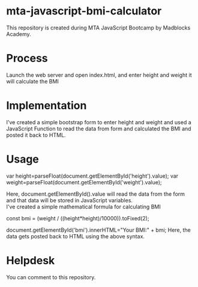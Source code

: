 # mta-javascript-bmi-calculator
This repository is created during MTA JavaScript Bootcamp by Madblocks Academy.

# Process
Launch the web server and open index.html, and enter height and weight it will calculate the BMI

# Implementation
I've created a simple bootstrap form to enter height and weight and used a JavaScript Function to read the data from form and calculated the BMI and posted it back to HTML.

# Usage
var height=parseFloat(document.getElementById('height').value);
var weight=parseFloat(document.getElementById('weight').value);

Here, document.getElementById().value will read the data from the form and that data will be stored in JavaScript variables. <br/>
I've created a simple mathematical formula for calculating BMI

const bmi = (weight / ((height*height)/10000)).toFixed(2);


document.getElementById('bmi').innerHTML="Your BMI:" + bmi;
Here, the data gets posted back to HTML using the above syntax.

# Helpdesk
You can comment to this repository.

